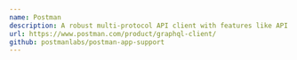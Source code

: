 ```yaml
---
name: Postman
description: A robust multi-protocol API client with features like API scripting, automation, collaborative workspaces, and comprehensive support for testing and developing GraphQL APIs.
url: https://www.postman.com/product/graphql-client/
github: postmanlabs/postman-app-support
---
```

